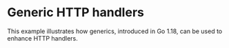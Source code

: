 # Generic HTTP handlers

This example illustrates how generics, introduced in Go 1.18, can be used
to enhance HTTP handlers.
